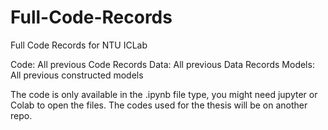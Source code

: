 # Full-Code-Records
Full Code Records for NTU ICLab

Code: All previous Code Records 
Data: All previous Data Records
Models: All previous constructed models

The code is only available in the .ipynb file type, you might need jupyter or Colab to open the files.
The codes used for the thesis will be on another repo.
